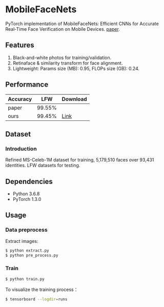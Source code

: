 # MobileFaceNets

PyTorch implementation of MobileFaceNets: Efficient CNNs for Accurate Real-Time Face Verification on Mobile Devices.
[paper](https://arxiv.org/abs/1804.07573). 

## Features

1. Black-and-white photos for training/validation.
2. Retinaface & similarity transform for face alignment.
3. Lightweight: Params size (MB): 0.95, FLOPs size (GB): 0.24.

## Performance

|Accuracy|LFW|Download|
|---|---|---|
|paper|99.55%||
|ours|99.45%|[Link](https://github.com/foamliu/MobileFaceNet-v2/releases/download/v1.0/mobilefacenet_grayscale_scripted.pt)|

## Dataset
### Introduction

Refined MS-Celeb-1M dataset for training, 5,179,510 faces over 93,431 identities. 
LFW datasets for testing.

## Dependencies
- Python 3.6.8
- PyTorch 1.3.0

## Usage

### Data preprocess
Extract images:
```bash
$ python extract.py
$ python pre_process.py
```

### Train
```bash
$ python train.py
```

To visualize the training process：
```bash
$ tensorboard --logdir=runs
```



